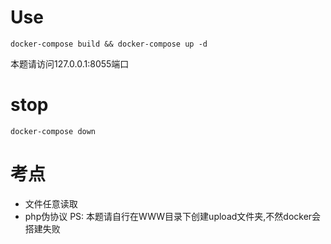 # Use
```shell
docker-compose build && docker-compose up -d
```
本题请访问127.0.0.1:8055端口
# stop
```shell
docker-compose down
```
# 考点
- 文件任意读取
- php伪协议
PS: 本题请自行在WWW目录下创建upload文件夹,不然docker会搭建失败
